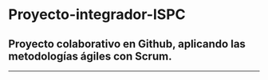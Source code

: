# Proyecto-integrador-ISPC

## Proyecto colaborativo en Github, aplicando las metodologías ágiles con Scrum.

---
